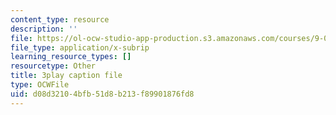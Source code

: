 ```yaml
---
content_type: resource
description: ''
file: https://ol-ocw-studio-app-production.s3.amazonaws.com/courses/9-00sc-introduction-to-psychology-fall-2011/d08d32104bfb51d8b213f89901876fd8_lBU64nfe8nM.vtt
file_type: application/x-subrip
learning_resource_types: []
resourcetype: Other
title: 3play caption file
type: OCWFile
uid: d08d3210-4bfb-51d8-b213-f89901876fd8
---
```

